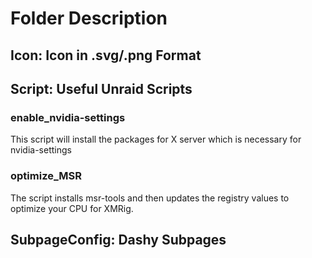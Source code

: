 # Folder Description
  ## Icon: Icon in .svg/.png Format
  ## Script: Useful Unraid Scripts
  ### enable_nvidia-settings
  This script will install the packages for X server which is necessary for nvidia-settings
  ### optimize_MSR
  The script installs msr-tools and then updates the registry values to optimize your CPU for XMRig.
  ## SubpageConfig: Dashy Subpages
